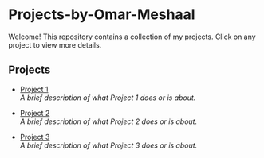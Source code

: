 # Projects-by-Omar-Meshaal

Welcome! This repository contains a collection of my projects. Click on any project to view more details.

## Projects

- [Project 1](./project1/)  
  _A brief description of what Project 1 does or is about._

- [Project 2](./project2/)  
  _A brief description of what Project 2 does or is about._

- [Project 3](./project3/)  
  _A brief description of what Project 3 does or is about._
